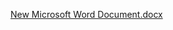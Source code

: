 [New Microsoft Word Document.docx](https://github.com/Nithyakalyani89/BizCardx-BUsiness-card-extracting/files/11964471/New.Microsoft.Word.Document.docx)
